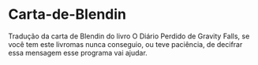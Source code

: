 # Carta-de-Blendin
Tradução da carta de Blendin do livro O Diário Perdido de Gravity Falls, se você tem este livromas nunca conseguio, ou teve paciência, de decifrar essa mensagem esse programa vai ajudar.
